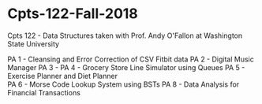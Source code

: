 # Cpts-122-Fall-2018
Cpts 122 - Data Structures taken with Prof. Andy O'Fallon at Washington State University

PA 1 - Cleansing and Error Correction of CSV Fitbit data
PA 2 - Digital Music Manager 
PA 3 - 
PA 4 - Grocery Store Line Simulator using Queues 
PA 5 - Exercise Planner and Diet Planner  
PA 6 - Morse Code Lookup System using BSTs
PA 8 - Data Analysis for Financial Transactions 
